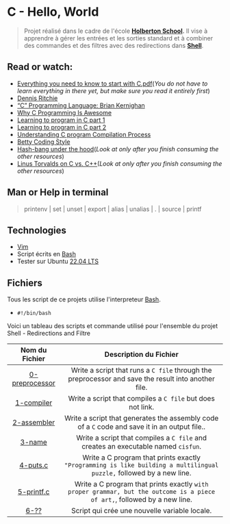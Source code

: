 # C - Hello, World

>Projet réalisé dans le cadre de l'école **[Holberton School](https://www.holbertonschool.fr/?utm_source=googleads&utm_medium=cta&gclid=CjwKCAiA_6yfBhBNEiwAkmXy50eX6Dq5EZ7N9KvwnQ9og_Xm7dYtCC2PkdKXvP-tK75zN7BWrIze2BoC1zgQAvD_BwE/).** Il vise à apprendre à gérer les entrées et les sorties standard et à combiner des commandes et des filtres avec des redirections dans **[Shell](http://hautrive.free.fr/linux/page-shell-linux.html)**.  

## Read or watch:
* [Everything you need to know to start with C.pdf](https://s3.eu-west-3.amazonaws.com/hbtn.intranet/uploads/misc/2021/1/d801279f75de6a982a55d752dfd3632909f720f0.pdf?X-Amz-Algorithm=AWS4-HMAC-SHA256&X-Amz-Credential=AKIA4MYA5JM5DUTZGMZG%2F20230216%2Feu-west-3%2Fs3%2Faws4_request&X-Amz-Date=20230216T172828Z&X-Amz-Expires=86400&X-Amz-SignedHeaders=host&X-Amz-Signature=744f1ea0fc3b218f2b02e66a84d1a1f9327283c8404b68a5620f4e6017b7bd90)(*You do not have to learn everything in there yet, but make sure you read it entirely first*)
* [Dennis Ritchie](https://en.wikipedia.org/wiki/Dennis_Ritchie)  
* [“C” Programming Language: Brian Kernighan](https://www.youtube.com/watch?v=de2Hsvxaf8M)
* [Why C Programming Is Awesome](https://www.youtube.com/watch?v=smGalmxPVYc)  
* [Learning to program in C part 1](https://www.youtube.com/watch?v=rk2fK2IIiiQ)  
* [Learning to program in C part 2](https://www.youtube.com/watch?v=FwpP_MsZWnU)
* [Understanding C program Compilation Process](https://www.youtube.com/watch?v=VDslRumKvRA)
* [Betty Coding Style](https://github.com/hs-hq/Betty/wiki)
* [Hash-bang under the hood](https://twitter.com/unix_byte/status/1024147947393495040?s=21)(*Look at only after you finish consuming the other resources*)
* [Linus Torvalds on C vs. C++](http://harmful.cat-v.org/software/c++/linus)(*Look at only after you finish consuming the other resources*)


## Man or Help in terminal
 > printenv | set | unset | export | alias | unalias | . | source | printf
 
## Technologies
* [Vim](https://doc.ubuntu-fr.org/vim/)
* Script écrits en [Bash](https://datascientest.com/bash-tout-savoir/)
* Tester sur Ubuntu [22.04 LTS](https://ubuntu.com/download/desktop/)

## Fichiers
Tous les script de ce projets utilise l'interpreteur [Bash](https://datascientest.com/bash-tout-savoir/).
- `#!/bin/bash`  
  
Voici un tableau des scripts et commande utilisé pour l'ensemble du projet Shell - Redirections and Filtre

| Nom du Fichier | Description du Fichier |
| :--------: | :-----------: |
| [0-preprocessor](./0-preprocessor) | Write a script that runs a `C file` through the preprocessor and save the result into another file.
| [1-compiler](./1-compiler) | Write a script that compiles a `C file` but does not link.
| [2-assembler](./2-assembler) | Write a script that generates the assembly code of a `C` code and save it in an output file..
| [3-name](./3-name) | Write a script that compiles a `C file` and creates an executable named `cisfun`.
| [4-puts.c](./4-puts.c) | Write a C program that prints exactly `"Programming is like building a multilingual puzzle,` followed by a new line.
| [5-printf.c](./5-printf.c) | Write a C program that prints exactly `with proper grammar, but the outcome is a piece of art,`, followed by a new line.
| [6-??](./6-??) | Script qui crée une nouvelle variable locale.
